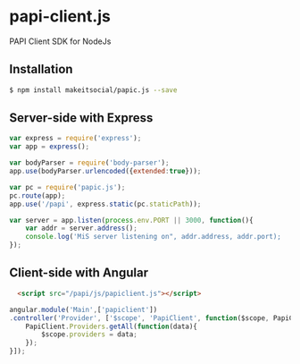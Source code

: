 # papi-client.js
PAPI Client SDK for NodeJs

## Installation

```bash
$ npm install makeitsocial/papic.js --save
```

## Server-side with Express

```js
var express = require('express');
var app = express();

var bodyParser = require('body-parser');
app.use(bodyParser.urlencoded({extended:true}));

var pc = require('papic.js');
pc.route(app);
app.use('/papi', express.static(pc.staticPath));

var server = app.listen(process.env.PORT || 3000, function(){
	var addr = server.address();
	console.log('MiS server listening on", addr.address, addr.port);
});
```

## Client-side with Angular

```html
  <script src="/papi/js/papiclient.js"></script>
```

```js
angular.module('Main',['papiclient'])
.controller('Provider', ['$scope', 'PapiClient', function($scope, PapiClient){
	PapiClient.Providers.getAll(function(data){
		$scope.providers = data;
	});
}]);
```
